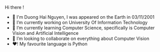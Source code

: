 Hi there !
- 👋 I'm Duong Hai Nguyen, I was appeared on the Earth in 03/11/2001
- 🔭 I’m currently working on University Of Information Technology
- 🌱 I’m currently learning Computer Science, specifically is Computer Vision and Artificial Intelligence
- 👯 I’m looking to collaborate on everything about Computer Vision
- ❤! My favourite language is Python 
